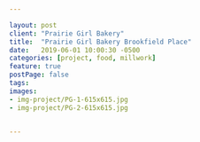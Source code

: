```yaml
---

layout: post
client: "Prairie Girl Bakery"
title:  "Prairie Girl Bakery Brookfield Place"
date:   2019-06-01 10:00:30 -0500
categories: [project, food, millwork]
feature: true
postPage: false
tags:
images: 
- img-project/PG-1-615x615.jpg
- img-project/PG-2-615x615.jpg


---
```



